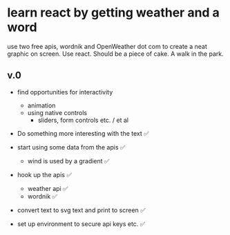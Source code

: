 # learn react by getting weather and a word

use two free apis, wordnik and OpenWeather dot com to create a neat graphic on screen. Use react. Should be a piece of cake. A walk in the park.

## v.0

- find opportunities for interactivity
  - animation
  - using native controls
    - sliders, form controls etc. / et al

- Do something more interesting with the text ✅

- start using some data from the apis ✅
  - wind is used by a gradient ✅

- hook up the apis ✅
  - weather api ✅
  - wordnik ✅

- convert text to svg text and print to screen ✅

- set up environment to secure api keys etc. ✅
